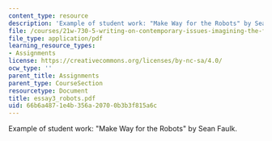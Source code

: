 ```yaml
---
content_type: resource
description: 'Example of student work: "Make Way for the Robots" by Sean Faulk.'
file: /courses/21w-730-5-writing-on-contemporary-issues-imagining-the-future-fall-2007/66b6a4871e4b356a20700b3b3f815a6c_essay3_robots.pdf
file_type: application/pdf
learning_resource_types:
- Assignments
license: https://creativecommons.org/licenses/by-nc-sa/4.0/
ocw_type: ''
parent_title: Assignments
parent_type: CourseSection
resourcetype: Document
title: essay3_robots.pdf
uid: 66b6a487-1e4b-356a-2070-0b3b3f815a6c
---
```

Example of student work: "Make Way for the Robots" by Sean Faulk.